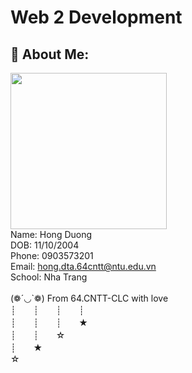 # Web 2 Development
## 💫 About Me:
<img src="https://github.com/user-attachments/assets/ef8febd2-d1f5-47bd-9895-b3390d0a07a2" width="250"> <br/>
Name: Hong Duong <br/>
DOB: 11/10/2004 <br/>
Phone: 0903573201<br/>
Email: hong.dta.64cntt@ntu.edu.vn<br/>
School: Nha Trang <br/><br/>
(❁´◡`❁) From 64.CNTT-CLC with love
<br>┊　　┊　　┊　　┊
<br>┊　　┊　　┊　　★
<br>┊　　┊　　☆
<br>┊　　★
<br>☆<br>

